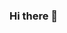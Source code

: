 ### Hi there 👋

<!--
**JonathanFloresPacheco/JonathanFloresPacheco** is a ✨ _special_ ✨ repository because its `README.md` (this file) appears on your GitHub profile.

Here are some ideas to get you started:

🏢 Yo trabajo en una StartUP llamada TEEB.HEALTH
🌱 Soy desarrollador con 6 años de experiencia profesional
🦜 Estoy en Facebook  https://www.facebook.com/jonathan.florespacheco.94/
🦜 Estoy en LinkedIn  https://www.linkedin.com/in/jonathan-flores-pacheco/
📫 How to reach me: jonathan.flores.isc@gmail
😄 Pronouns: he/him/his
⚡ Fun fact: I love you
